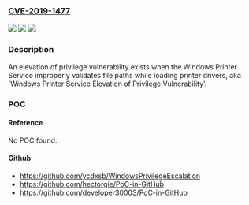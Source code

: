 ### [CVE-2019-1477](https://cve.mitre.org/cgi-bin/cvename.cgi?name=CVE-2019-1477)
![](https://img.shields.io/static/v1?label=Product&message=Windows%20Server&color=blue)
![](https://img.shields.io/static/v1?label=Version&message=n%2Fa&color=blue)
![](https://img.shields.io/static/v1?label=Vulnerability&message=Elevation%20of%20Privilege&color=brighgreen)

### Description

An elevation of privilege vulnerability exists when the Windows Printer Service improperly validates file paths while loading printer drivers, aka 'Windows Printer Service Elevation of Privilege Vulnerability'.

### POC

#### Reference
No POC found.

#### Github
- https://github.com/ycdxsb/WindowsPrivilegeEscalation
- https://github.com/hectorgie/PoC-in-GitHub
- https://github.com/developer3000S/PoC-in-GitHub

